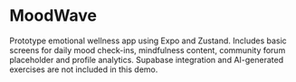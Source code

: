 # MoodWave

Prototype emotional wellness app using Expo and Zustand. Includes basic screens for daily mood check-ins, mindfulness content, community forum placeholder and profile analytics. Supabase integration and AI-generated exercises are not included in this demo.
